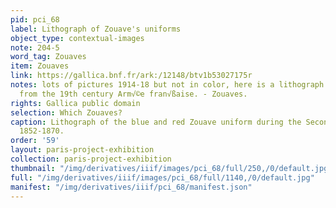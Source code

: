 ```yaml
---
pid: pci_68
label: Lithograph of Zouave's uniforms
object_type: contextual-images
note: 204-5
word_tag: Zouaves
item: Zouaves
link: https://gallica.bnf.fr/ark:/12148/btv1b53027175r
notes: lots of pictures 1914-18 but not in color, here is a lithograph of the uniforms
  from the 19th century Arm√©e fran√ßaise. - Zouaves.
rights: Gallica public domain
selection: Which Zouaves?
caption: Lithograph of the blue and red Zouave uniform during the Second Empire, c.
  1852-1870.
order: '59'
layout: paris-project-exhibition
collection: paris-project-exhibition
thumbnail: "/img/derivatives/iiif/images/pci_68/full/250,/0/default.jpg"
full: "/img/derivatives/iiif/images/pci_68/full/1140,/0/default.jpg"
manifest: "/img/derivatives/iiif/pci_68/manifest.json"
---
```

